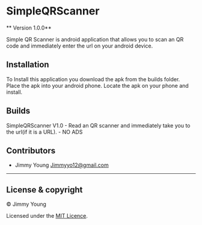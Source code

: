 # SimpleQRScanner

** Version 1.0.0**

Simple QR Scanner is android application that allows you to scan an QR code and immediately enter the url on your android device.

## Installation

To Install this application you download the apk from the builds folder.<br />
Place the apk into your android phone.
Locate the apk on your phone and install.

## Builds

SimpleQRScanner V1.0
	- Read an QR scanner and immediately take you to the url(if it is a URL).
	- NO ADS

## Contributors 

 - Jimmy Young <Jimmyyo12@gmail.com>
---

## License & copyright

© Jimmy Young

Licensed under the [MIT Licence](LICENSE).